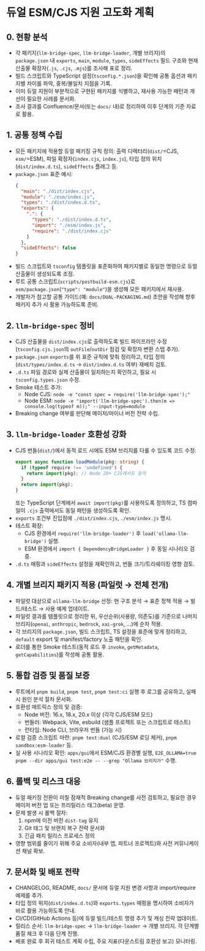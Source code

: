 # 듀얼 ESM/CJS 지원 고도화 계획

## 0. 현황 분석

- 각 패키지(`llm-bridge-spec`, `llm-bridge-loader`, 개별 브리지)의 `package.json` 내 `exports`, `main`, `module`, `types`, `sideEffects` 필드 구조와 현재 산출물 확장자(`.js`, `.cjs`, `.mjs`)를 조사해 표로 정리.
- 빌드 스크립트와 TypeScript 설정(`tsconfig.*.json`)을 확인해 공통 옵션과 패키지별 차이를 파악, 중복/불일치 지점을 기록.
- 이미 듀얼 지원이 부분적으로 구현된 패키지를 식별하고, 재사용 가능한 패턴과 개선이 필요한 사례를 문서화.
- 조사 결과를 Confluence/문서(또는 `docs/` 내)로 정리하여 이후 단계의 기준 자료로 활용.

## 1. 공통 정책 수립

- 모든 패키지에 적용할 듀얼 패키징 규칙 정의: 출력 디렉터리(`dist/`=CJS, `esm/`=ESM), 파일 확장자(`index.cjs`, `index.js`), 타입 정의 위치(`dist/index.d.ts`), `sideEffects` 플래그 등.
- `package.json` 표준 예시:
  ```json
  {
    "main": "./dist/index.cjs",
    "module": "./esm/index.js",
    "types": "./dist/index.d.ts",
    "exports": {
      ".": {
        "types": "./dist/index.d.ts",
        "import": "./esm/index.js",
        "require": "./dist/index.cjs"
      }
    },
    "sideEffects": false
  }
  ```
- 빌드 스크립트와 `tsconfig` 템플릿을 표준화하여 패키지별로 동일한 명령으로 듀얼 산출물이 생성되도록 조정.
- 루트 공통 스크립트(`scripts/postbuild-esm.cjs`)로 `esm/package.json`(`"type": "module"`)을 생성해 모든 패키지에서 재사용.
- 개발자가 참고할 공통 가이드(예: `docs/DUAL-PACKAGING.md`) 초안을 작성해 향후 패키지 추가 시 활용 가능하도록 준비.

## 2. `llm-bridge-spec` 정비

- CJS 산출물을 `dist/index.cjs`로 출력하도록 빌드 파이프라인 수정 (`tsconfig.cjs.json`의 `outFile`/`outDir` 점검 및 확장자 변환 스텝 추가).
- `package.json` `exports`를 위 표준 규칙에 맞춰 정리하고, 타입 정의(`dist/types/index.d.ts` → `dist/index.d.ts` 여부) 재배치 검토.
- `.d.ts` 파일 경로와 실제 산출물이 일치하는지 확인하고, 필요 시 `tsconfig.types.json` 수정.
- Smoke 테스트 추가:
  - Node CJS: `node -e "const spec = require('llm-bridge-spec');"`
  - Node ESM: `node -e "import('llm-bridge-spec').then(m => console.log(typeof m));" --input-type=module`
- Breaking change 여부를 판단해 메이저/마이너 버전 전략 수립.

## 3. `llm-bridge-loader` 호환성 강화

- CJS 번들(`dist/`)에서 동적 로드 시에도 ESM 브리지를 다룰 수 있도록 코드 수정:
  ```ts
  export async function loadModule(pkg: string) {
    if (typeof require !== 'undefined') {
      return import(pkg); // Node 20+ CJS에서도 동작
    }
    return import(pkg);
  }
  ```
  또는 TypeScript 단계에서 `await import(pkg)`를 사용하도록 정의하고, TS 컴파일이 `.cjs` 출력에서도 동일 패턴을 생성하도록 확인.
- `exports` 조건부 진입점에 `./dist/index.cjs`, `./esm/index.js` 명시.
- 테스트 확장:
  - CJS 환경에서 `require('llm-bridge-loader')` 후 `load('ollama-llm-bridge')` 실행.
  - ESM 환경에서 `import { DependencyBridgeLoader }` 후 동일 시나리오 검증.
- `.d.ts` 매핑과 `sideEffects` 설정을 재확인하고, 번들 크기/트리쉐이킹 영향 검토.

## 4. 개별 브리지 패키지 적용 (파일럿 → 전체 전개)

- 파일럿 대상으로 `ollama-llm-bridge` 선정: 현 구조 분석 → 표준 정책 적용 → 빌드/테스트 → 사용 예제 업데이트.
- 파일럿 결과를 템플릿으로 정리한 뒤, 우선순위(사용량, 의존도)를 기준으로 나머지 브리지(`openai`, `anthropic`, `bedrock`, `xai-grok`, …)에 순차 적용.
- 각 브리지의 `package.json`, 빌드 스크립트, TS 설정을 표준에 맞게 정리하고, `default` export 및 manifest/factory 노출 패턴을 확인.
- 로더를 통한 Smoke 테스트(동적 로드 후 `invoke`, `getMetadata`, `getCapabilities`)를 작성해 공통 활용.

## 5. 통합 검증 및 품질 보증

- 루트에서 `pnpm build`, `pnpm test`, `pnpm test:ci` 실행 후 로그를 공유하고, 실패 시 원인 분석 절차 문서화.
- 호환성 매트릭스 정의 및 검증:
  - Node 버전: 16.x, 18.x, 20.x 이상 (각각 CJS/ESM 모드)
  - 번들러: Webpack, Vite, esbuild (샘플 프로젝트 또는 스크립트로 테스트)
  - 런타임: Node CLI, 브라우저 번들 (가능 시)
- 로컬 검증 스크립트 마련: `pnpm test:dual` (CJS/ESM 로딩 체커), `pnpm sandbox:esm-loader` 등.
- 실 사용 시나리오 확인: `apps/gui`에서 ESM/CJS 환경별 실행, `E2E_OLLAMA=true pnpm --dir apps/gui test:e2e -- --grep "Ollama 브리지가"` 수행.

## 6. 롤백 및 리스크 대응

- 듀얼 패키징 전환이 미칠 잠재적 Breaking change를 사전 검토하고, 필요한 경우 메이저 버전 업 또는 프리릴리스 태그(beta) 운영.
- 문제 발생 시 롤백 절차:
  1. npm에 이전 버전 `dist-tag` 유지
  2. Git 태그 및 브랜치 복구 전략 문서화
  3. 긴급 패치 릴리스 프로세스 정의
- 영향 범위를 줄이기 위해 주요 소비자(내부 앱, 파트너 프로젝트)와 사전 커뮤니케이션 채널 확보.

## 7. 문서화 및 배포 전략

- CHANGELOG, README, `docs/` 문서에 듀얼 지원 변경 사항과 import/require 예제를 추가.
- 타입 정의 위치(`dist/index.d.ts`)와 `exports.types` 매핑을 명시하여 소비자가 바로 활용 가능하도록 안내.
- CI/CD(GitHub Actions 등)에 듀얼 빌드/테스트 명령 추가 및 캐싱 전략 업데이트.
- 릴리스 순서: `llm-bridge-spec` → `llm-bridge-loader` → 개별 브리지. 각 단계별 품질 체크 후 다음 단계 진행.
- 배포 완료 후 회귀 테스트 계획 수립, 주요 지표(다운스트림 호환성 보고) 모니터링.
